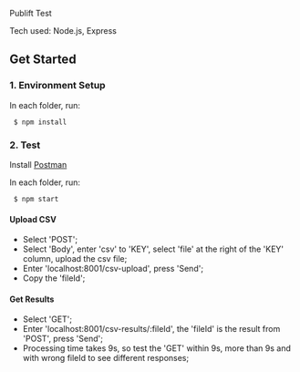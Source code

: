 Publift Test

Tech used: Node.js, Express

## Get Started

### 1. Environment Setup

In each folder, run:
``` 
 $ npm install
 ```

### 2. Test

Install [Postman](https://www.postman.com/downloads/)

In each folder, run:
``` 
 $ npm start
 ```

#### Upload CSV

- Select 'POST';
- Select 'Body', enter 'csv' to 'KEY', select 'file' at the right of the 'KEY' column, upload the csv file;
- Enter 'localhost:8001/csv-upload', press 'Send';
- Copy the 'fileId';

#### Get Results

- Select 'GET';
- Enter 'localhost:8001/csv-results/:fileId', the 'fileId' is the result from 'POST', press 'Send';
- Processing time takes 9s, so test the 'GET' within 9s, more than 9s and with wrong fileId to see different responses;

